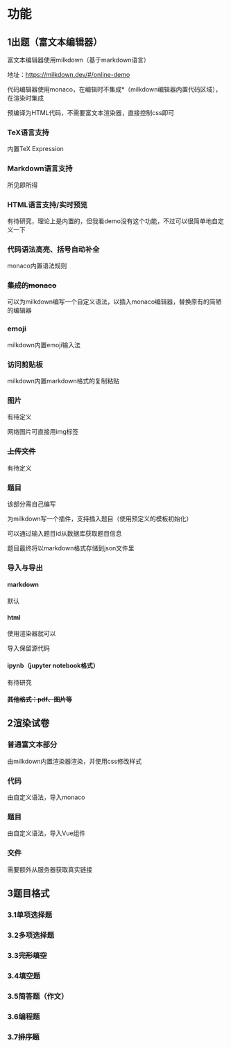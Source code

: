 # 功能

## 1出题（富文本编辑器）

富文本编辑器使用milkdown（基于markdown语言）

地址：https://milkdown.dev/#/online-demo

代码编辑器使用monaco，在编辑时不集成*（milkdown编辑器内置代码区域），在渲染时集成

预编译为HTML代码，不需要富文本渲染器，直接控制css即可

### TeX语言支持

内置TeX Expression

### Markdown语言支持

所见即所得

### HTML语言支持/实时预览

有待研究，理论上是内置的，但我看demo没有这个功能，不过可以很简单地自定义一下

### 代码语法高亮、括号自动补全

monaco内置语法规则

### <del>集成的monaco</del>

可以为milkdown编写一个自定义语法，以插入monaco编辑器，替换原有的简陋的编辑器

### emoji

milkdown内置emoji输入法

### 访问剪贴板

milkdown内置markdown格式的复制粘贴

### 图片

有待定义

网络图片可直接用img标签

### <del>上传文件</del>

有待定义

### 题目

该部分需自己编写

为milkdown写一个插件，支持插入题目（使用预定义的模板初始化）

可以通过输入题目id从数据库获取题目信息

题目最终将以markdown格式存储到json文件里

### 导入与导出

#### markdown

默认

#### html

使用渲染器就可以

导入保留源代码

#### ipynb（jupyter notebook格式）

有待研究

#### <del>其他格式：pdf、图片等</del>

## 2渲染试卷

### 普通富文本部分

由milkdown内置渲染器渲染，并使用css修改样式

### 代码

由自定义语法，导入monaco

### 题目

由自定义语法，导入Vue组件

### <del>文件</del>

需要额外从服务器获取真实链接

## 3题目格式

### 3.1单项选择题

### 3.2多项选择题

### 3.3<del>完形填空</del>

### 3.4填空题

### 3.5简答题（作文）

### 3.6编程题

### 3.7<del>排序题</del>

